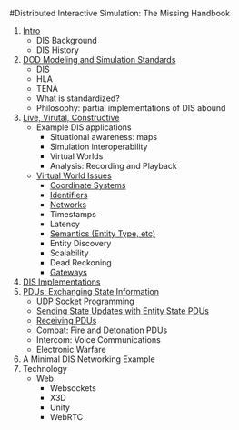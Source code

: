 #Distributed Interactive Simulation: The Missing Handbook

1. <a href="DIS_Background.md">Intro</a>
   - DIS Background
   - DIS History
2. <a href="DoDModelingAndSimulationStandards.md">DOD Modeling and Simulation Standards</a>
	- DIS
	- HLA
	- TENA
	- What is standardized?
	- Philosophy: partial implementations of DIS abound
3. <a href="LiveVirtualConstructive.md">Live, Virutal, Constructive</a>
   - Example DIS applications
      - Situational awareness: maps
      - Simulation interoperability
      - Virtual Worlds
      - Analysis: Recording and Playback
   - <a href="VirtualWorldIssues.md">Virtual World Issues</a>
   		- <a href="CoordinateSystems.md">Coordinate Systems</a>
   		- <A href="EntityIdentifiers.md">Identifiers</a>
   		- <a href="Networks.md">Networks</a>
   		- Timestamps
   		- Latency
   		- <A href="EntityType.md">Semantics (Entity Type, etc)</a>
   		- Entity Discovery
   		- Scalability
   		- Dead Reckoning
   		- <A href="Gateways.md">Gateways</a>
4. <a href="DISImplementations.md">DIS Implementations</a>
5. <a href="ExchangingStateInformation.md">PDUs: Exchanging State Information</a>
	- <A href="UDPSockets.md">UDP Socket Programming</a>
	- <a href="EntityStatePDUs.md">Sending State Updates with Entity State PDUs</a>
	- <a href="ReceivingPDUs.md">Receiving PDUs</a>
   - Combat: Fire and Detonation PDUs
   - Intercom: Voice Communications
   - Electronic Warfare
6. A Minimal DIS Networking Example
7. Technology
   - Web
      - Websockets
      - X3D
      - Unity
      - WebRTC